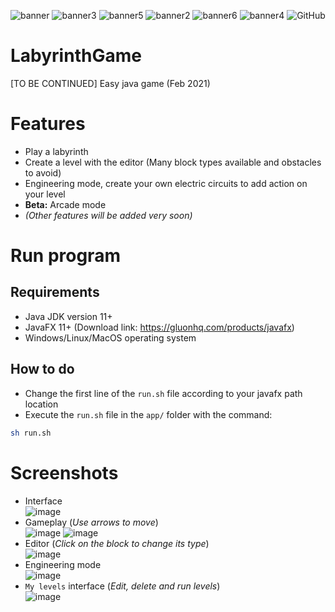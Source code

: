 ![banner](https://img.shields.io/github/v/release/OrangoMango/LabyrinthGame?color=green&display_name=tag&label=Latest%20version&style=for-the-badge) ![banner3](https://img.shields.io/github/release-date-pre/OrangoMango/LabyrinthGame?color=%23f0fc03&style=for-the-badge) ![banner5](https://img.shields.io/github/commits-since/OrangoMango/LabyrinthGame/latest?color=%23ff3333&include_prereleases&style=for-the-badge) ![banner2](https://img.shields.io/github/repo-size/OrangoMango/LabyrinthGame?label=Size&style=for-the-badge) ![banner6](https://img.shields.io/github/commit-activity/w/OrangoMango/LabyrinthGame?color=%23fcd303&style=for-the-badge) ![banner4](https://img.shields.io/github/last-commit/OrangoMango/LabyrinthGame?style=for-the-badge) ![GitHub](https://img.shields.io/github/license/OrangoMango/LabyrinthGame?style=for-the-badge)

# LabyrinthGame
[TO BE CONTINUED] Easy java game (Feb 2021)

# Features
* Play a labyrinth 
* Create a level with the editor (Many block types available and obstacles to avoid)
* Engineering mode, create your own electric circuits to add action on your level
* **Beta:** Arcade mode
* *(Other features will be added very soon)*

# Run program
## Requirements
* Java JDK version 11+
* JavaFX 11+ (Download link: https://gluonhq.com/products/javafx)
* Windows/Linux/MacOS operating system
## How to do
* Change the first line of the `run.sh` file according to your javafx path location
* Execute the `run.sh` file in the `app/` folder with the command:
```bash
sh run.sh
```

# Screenshots
* Interface<br>
![image](https://user-images.githubusercontent.com/61402409/144900184-30c7e2f6-f357-43d9-a3e2-d64ed444a6e9.png)
* Gameplay (*Use arrows to move*)<br>
![image](https://user-images.githubusercontent.com/61402409/144900287-e07d7d82-4b08-4617-8780-5bb0b6a14835.png)
![image](https://user-images.githubusercontent.com/61402409/144900238-115e4e3b-42d9-418c-93b9-ac628e425081.png)
* Editor (*Click on the block to change its type*)<br>
![image](https://user-images.githubusercontent.com/61402409/144900416-294deefa-6be3-44e4-af46-492ef0998fa7.png)
* Engineering mode<br>
![image](https://user-images.githubusercontent.com/61402409/144900611-11a7e79b-aed1-474a-b51e-6007389a643e.png)
* `My levels` interface (*Edit, delete and run levels*)<br>
![image](https://user-images.githubusercontent.com/61402409/144900482-22cd2947-d4f3-470d-bf24-30a015fa39c7.png)
